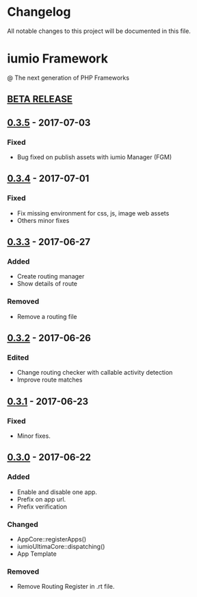 # Changelog
All notable changes to this project will be documented in this file.

iumio Framework
================

@ The next generation of PHP Frameworks

## [BETA RELEASE]


## [0.3.5] - 2017-07-03
### Fixed
- Bug fixed on publish assets with iumio Manager (FGM)


## [0.3.4] - 2017-07-01
### Fixed
- Fix missing environment for css, js, image web assets
- Others minor fixes


## [0.3.3] - 2017-06-27
### Added
- Create routing manager
- Show details of route
### Removed
- Remove a routing file

## [0.3.2] - 2017-06-26
### Edited
- Change routing checker with callable activity detection
- Improve route matches

## [0.3.1] - 2017-06-23
### Fixed
- Minor fixes.

## [0.3.0] - 2017-06-22
### Added
- Enable and disable one app.
- Prefix on app url.
- Prefix verification


### Changed
- AppCore::registerApps()
- iumioUltimaCore::dispatching()
- App Template 

### Removed
- Remove Routing Register in .rt file.


[BETA RELEASE]: https://github.com/iumio-team/iumio-framework/
[0.3.0]: https://github.com/iumio-team/iumio-framework/releases
[0.3.1]: https://github.com/iumio-team/iumio-framework/releases
[0.3.2]: https://github.com/iumio-team/iumio-framework/releases
[0.3.3]: https://github.com/iumio-team/iumio-framework/releases
[0.3.4]: https://github.com/iumio-team/iumio-framework/releases
[0.3.5]: https://github.com/iumio-team/iumio-framework/releases
